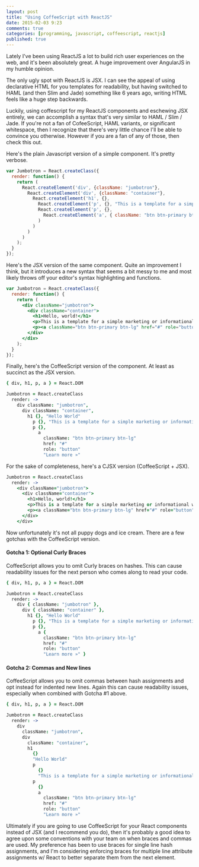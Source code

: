 ```yaml
---
layout: post
title: "Using CoffeeScript with ReactJS"
date: 2015-02-03 9:23
comments: true
categories: [programming, javascript, coffeescript, reactjs]
published: true
---
```


Lately I've been using ReactJS a lot to build rich user experiences on the web, and it's been absolutely great. A huge improvement over AngularJS in my humble opinion.</p>

The only ugly spot with ReactJS is JSX. I can see the appeal of using declarative HTML for you templates for readability, but having switched to HAML (and then Slim and Jade) something like 6 years ago, writing HTML feels like a huge step backwards.

Luckily, using coffescript for my ReactJS components and eschewing JSX entirely, we can accomplish a syntax that's very similar to HAML / Slim / Jade. If you're not a fan of CofeeScript, HAML variants, or significant whitespace, then I recognize that there's very little chance I'll be able to convince you otherwise. However if you are a fan of any of those, then check this out.

Here's the plain Javascript version of a simple component. It's pretty verbose.

```javascript
var Jumbotron = React.createClass({
  render: function() {
    return (
      React.createElement('div', {className: "jumbotron"},
        React.createElement('div', {className: "container"},
          React.createElement('h1', {},
            React.createElement('p', {}, "This is a template for a simple marketing or informational website.")
            React.createElement('p', {}, 
              React.createElement('a', { className: "btn btn-primary btn-lg", href: "#", role: "button" }, "Learn more »")
            )
          )
        )
      )
    );
  }
});
```

Here's the JSX version of the same component. Quite an improvement I think, but it introduces a new syntax that seems a bit messy to me and most likely throws off your editor's syntax highlighting and functions.

```jsx
var Jumbotron = React.createClass({
  render: function() {
    return (
      <div className="jumbotron">
        <div className="container">
          <h1>Hello, world!</h1>
          <p>This is a template for a simple marketing or informational website.</p>
          <p><a className="btn btn-primary btn-lg" href="#" role="button">Learn more »</a></p>
        </div>
      </div>
    );
  }
});
```

Finally, here's the CoffeeScript version of the component. At least as succinct as the JSX version.

```coffeescript
{ div, h1, p, a } = React.DOM

Jumbotron = React.createClass
  render: ->
    div className: "jumbotron",
      div className: "container",
        h1 {}, "Hello World"
          p {}, "This is a template for a simple marketing or informational website."
          p {},
            a
              className: "btn btn-primary btn-lg"
              href: "#"
              role: "button"
              "Learn more »"
```

For the sake of completeness, here's a CJSX version (CoffeeScript + JSX).
```coffeescript
Jumbotron = React.createClass
  render: ->
    <div className="jumbotron">
      <div className="container">
        <h1>Hello, world!</h1>
        <p>This is a template for a simple marketing or informational website.</p>
        <p><a className="btn btn-primary btn-lg" href="#" role="button">Learn more »</a></p>
      </div>
    </div>
```

Now unfortunately it's not all puppy dogs and ice cream. There are a few gotchas with the CoffeeScript version.

#### Gotcha 1: Optional Curly Braces
CoffeeScript allows you to omit Curly braces on hashes. This can cause readability issues for the next person who comes along to read your code.

```coffeescript
{ div, h1, p, a } = React.DOM

Jumbotron = React.createClass
  render: ->
    div { className: "jumbotron" },
      div { className: "container" },
        h1 {}, "Hello World"
          p {}, "This is a template for a simple marketing or informational website."
          p {},
            a {
              className: "btn btn-primary btn-lg"
              href: "#"
              role: "button"
              "Learn more »" }
```

#### Gotcha 2: Commas and New lines
CoffeeScript allows you to omit commas between hash assignments and opt instead for indented new lines. Again this can cause readability issues, especially when combined with Gotcha #1 above.

```coffeescript
{ div, h1, p, a } = React.DOM

Jumbotron = React.createClass
  render: ->
    div
      className: "jumbotron",
      div
        className: "container",
        h1
          {}
          "Hello World"
          p
            {}
            "This is a template for a simple marketing or informational website."
          p
            {}
            a
              className: "btn btn-primary btn-lg"
              href: "#"
              role: "button"
              "Learn more »"
```

Ultimately if you are going to use CoffeeScript for your React components instead of JSX (and I recommend you do), then it's probably a good idea to agree upon some conventions with your team on when braces and commas are used. My preference has been to use braces for single line hash assignments, and I'm considering enforcing braces for multiple line attribute assignments w/ React to better separate them from the next element.
